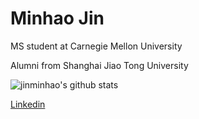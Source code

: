 # Minhao Jin

MS student at Carnegie Mellon University

Alumni from Shanghai Jiao Tong University

![jinminhao's github stats](https://github-readme-stats.vercel.app/api?username=jinminhao&show_icons=true&theme=radical)

[Linkedin](https://www.linkedin.com/in/minhao-jin-1328b8164/)

